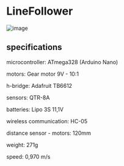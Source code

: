 # LineFollower

![image](https://user-images.githubusercontent.com/121255547/209215260-8c95a24f-8f9e-4084-ad2e-c2f1840f009c.png)
  
## specifications

microcontroller: ATmega328 (Arduino Nano) 

motors: Gear motor 9V - 10:1 

h-bridge: Adafruit TB6612 

sensors: QTR-8A

batteries: Lipo 3S 11,1V 

wireless communication: HC-05

distance sensor - motors: 120mm

weight: 271g

speed: 0,970 m/s

